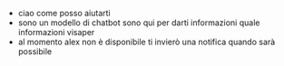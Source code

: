 - ciao come posso aiutarti 
- sono un modello di chatbot sono qui per darti informazioni quale informazioni visaper 
- al momento alex non è disponibile ti invierò una notifica quando sarà possibile 
  
  





